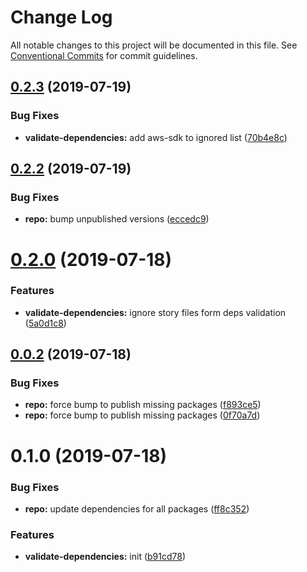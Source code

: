 # Change Log

All notable changes to this project will be documented in this file.
See [Conventional Commits](https://conventionalcommits.org) for commit guidelines.

## [0.2.3](https://github.com/ClearScore/js-modules.node/compare/@clearscore/validate-dependencies@0.2.2...@clearscore/validate-dependencies@0.2.3) (2019-07-19)


### Bug Fixes

* **validate-dependencies:** add aws-sdk to ignored list ([70b4e8c](https://github.com/ClearScore/js-modules.node/commit/70b4e8c))





## [0.2.2](https://github.com/ClearScore/js-modules.node/compare/@clearscore/validate-dependencies@0.2.0...@clearscore/validate-dependencies@0.2.2) (2019-07-19)


### Bug Fixes

* **repo:** bump unpublished versions ([eccedc9](https://github.com/ClearScore/js-modules.node/commit/eccedc9))





# [0.2.0](https://github.com/ClearScore/js-modules.node/compare/@clearscore/validate-dependencies@0.0.2...@clearscore/validate-dependencies@0.2.0) (2019-07-18)


### Features

* **validate-dependencies:** ignore story files form deps validation ([5a0d1c8](https://github.com/ClearScore/js-modules.node/commit/5a0d1c8))





## [0.0.2](https://github.com/ClearScore/js-modules.node/compare/@clearscore/validate-dependencies@0.1.0...@clearscore/validate-dependencies@0.0.2) (2019-07-18)


### Bug Fixes

* **repo:** force bump to publish missing packages ([f893ce5](https://github.com/ClearScore/js-modules.node/commit/f893ce5))
* **repo:** force bump to publish missing packages ([0f70a7d](https://github.com/ClearScore/js-modules.node/commit/0f70a7d))





# 0.1.0 (2019-07-18)


### Bug Fixes

* **repo:** update dependencies for all packages ([ff8c352](https://github.com/ClearScore/js-modules.node/commit/ff8c352))


### Features

* **validate-dependencies:** init ([b91cd78](https://github.com/ClearScore/js-modules.node/commit/b91cd78))

